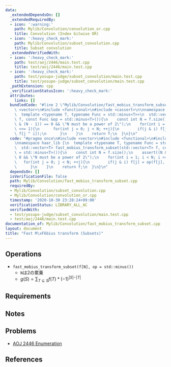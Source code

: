 ```yaml
---
data:
  _extendedDependsOn: []
  _extendedRequiredBy:
  - icon: ':warning:'
    path: Mylib/Convolution/convolution_or.cpp
    title: Convolution (Index bitwise OR)
  - icon: ':heavy_check_mark:'
    path: Mylib/Convolution/subset_convolution.cpp
    title: Subset convolution
  _extendedVerifiedWith:
  - icon: ':heavy_check_mark:'
    path: test/aoj/2446/main.test.cpp
    title: test/aoj/2446/main.test.cpp
  - icon: ':heavy_check_mark:'
    path: test/yosupo-judge/subset_convolution/main.test.cpp
    title: test/yosupo-judge/subset_convolution/main.test.cpp
  _pathExtension: cpp
  _verificationStatusIcon: ':heavy_check_mark:'
  attributes:
    links: []
  bundledCode: "#line 2 \"Mylib/Convolution/fast_mobius_transform_subset.cpp\"\n#include\
    \ <vector>\n#include <functional>\n#include <cassert>\n\nnamespace haar_lib {\n\
    \  template <typename T, typename Func = std::minus<T>>\n  std::vector<T> fast_mobius_transform_subset(std::vector<T>\
    \ f, const Func &op = std::minus<T>()){\n    const int N = f.size();\n    assert((N\
    \ & (N - 1)) == 0 && \"N must be a power of 2\");\n    for(int i = 1; i < N; i\
    \ <<= 1){\n      for(int j = 0; j < N; ++j){\n        if(j & i) f[j] = op(f[j],\
    \ f[j ^ i]);\n      }\n    }\n    return f;\n  }\n}\n"
  code: "#pragma once\n#include <vector>\n#include <functional>\n#include <cassert>\n\
    \nnamespace haar_lib {\n  template <typename T, typename Func = std::minus<T>>\n\
    \  std::vector<T> fast_mobius_transform_subset(std::vector<T> f, const Func &op\
    \ = std::minus<T>()){\n    const int N = f.size();\n    assert((N & (N - 1)) ==\
    \ 0 && \"N must be a power of 2\");\n    for(int i = 1; i < N; i <<= 1){\n   \
    \   for(int j = 0; j < N; ++j){\n        if(j & i) f[j] = op(f[j], f[j ^ i]);\n\
    \      }\n    }\n    return f;\n  }\n}\n"
  dependsOn: []
  isVerificationFile: false
  path: Mylib/Convolution/fast_mobius_transform_subset.cpp
  requiredBy:
  - Mylib/Convolution/subset_convolution.cpp
  - Mylib/Convolution/convolution_or.cpp
  timestamp: '2020-10-30 23:28:24+09:00'
  verificationStatus: LIBRARY_ALL_AC
  verifiedWith:
  - test/yosupo-judge/subset_convolution/main.test.cpp
  - test/aoj/2446/main.test.cpp
documentation_of: Mylib/Convolution/fast_mobius_transform_subset.cpp
layout: document
title: "Fast M\xF6bius transform (Subsets)"
---
```


## Operations

- `fast_mobius_transform_subset(f[N], op = std::minus())`
	- `N`は2の累乗
	- $g(S) = \sum_{T \subseteq S} f(T) * (-1) ^ {\vert S \vert - \vert T \vert}$

## Requirements

## Notes

## Problems

- [AOJ 2446 Enumeration](https://onlinejudge.u-aizu.ac.jp/challenges/search/volumes/2446)

## References
